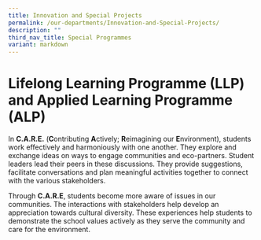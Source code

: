```yaml
---
title: Innovation and Special Projects
permalink: /our-departments/Innovation-and-Special-Projects/
description: ""
third_nav_title: Special Programmes
variant: markdown
---
```

# Lifelong Learning Programme (LLP) and Applied Learning Programme (ALP)

In **C.A.R.E.** (**C**ontributing **A**ctively; **R**eimagining our **E**nvironment), students work effectively and harmoniously with one another. They explore and exchange ideas on ways to engage communities and eco-partners. Student leaders lead their peers in these discussions. They provide suggestions, facilitate conversations and plan meaningful activities together to connect with the various stakeholders.


Through **C.A.R.E**, students become more aware of issues in our communities. The interactions with stakeholders help develop an appreciation towards cultural diversity. These experiences help students to demonstrate the school values actively as they serve the community and care for the environment.